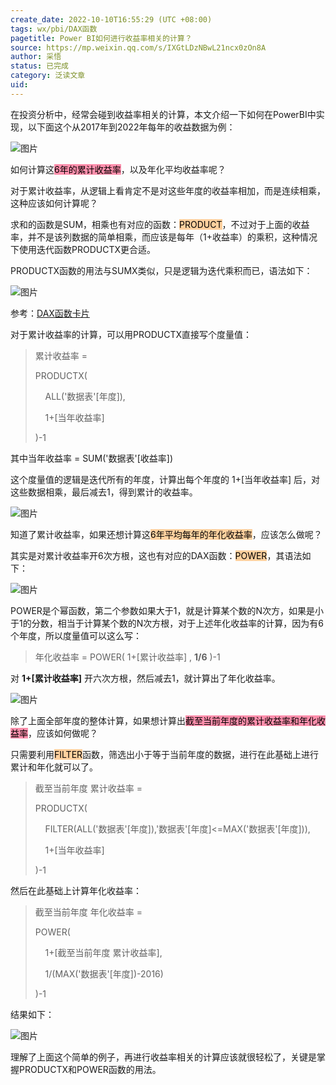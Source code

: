 ```yaml
---
create_date: 2022-10-10T16:55:29 (UTC +08:00)
tags: wx/pbi/DAX函数 
pagetitle: Power BI如何进行收益率相关的计算？
source: https://mp.weixin.qq.com/s/IXGtLDzNBwL21ncx0zOn8A
author: 采悟
status: 已完成 
category: 泛读文章  
uid: 
---
```


在投资分析中，经常会碰到收益率相关的计算，本文介绍一下如何在PowerBI中实现，以下面这个从2017年到2022年每年的收益数据为例：

![图片](https://mmbiz.qpic.cn/mmbiz_png/aHEbZtANQJNnicYHklQVPkNUbztkWTlHvzQvOoeSliavpUMdzXExb4Faz5sbFbLkjtornjm2sh6pMjK9EDLnzT2A/640?wx_fmt=png&wxfrom=5&wx_lazy=1&wx_co=1)

如何计算这<mark style="background: #FF5582A6;">6年的累计收益率</mark>，以及年化平均收益率呢？

对于累计收益率，从逻辑上看肯定不是对这些年度的收益率相加，而是连续相乘，这种应该如何计算呢？

求和的函数是SUM，相乘也有对应的函数：<mark style="background: #FFB86CA6;">PRODUCT</mark>，不过对于上面的收益率，并不是该列数据的简单相乘，而应该是每年（1+收益率）的乘积，这种情况下使用迭代函数PRODUCTX更合适。

PRODUCTX函数的用法与SUMX类似，只是逻辑为迭代乘积而已，语法如下：

![图片](https://mmbiz.qpic.cn/mmbiz_png/aHEbZtANQJNnicYHklQVPkNUbztkWTlHvLSddszvR5fAOaqJAKMpT4fiaYgicDHevETrtxaoibyZIJ2SJ5XLaSl4rQ/640?wx_fmt=png&wxfrom=5&wx_lazy=1&wx_co=1)

参考：[DAX函数卡片](http://mp.weixin.qq.com/s?__biz=MzA4MzQwMjY4MA==&mid=2484078871&idx=1&sn=d1cb3e4e2b45dfb58e9b93186c656c11&chksm=8e13a3c0b9642ad6d13a7d9e1be88d69eeba9d9b43b365d8a06398081189eae0874897ee9bab&scene=21#wechat_redirect)

对于累计收益率的计算，可以用PRODUCTX直接写个度量值：

> 累计收益率 =
> 
> PRODUCTX(
> 
>     ALL('数据表'\[年度\]),
> 
>     1+\[当年收益率\]
> 
> )-1

其中当年收益率 = SUM('数据表'\[收益率\])

这个度量值的逻辑是迭代所有的年度，计算出每个年度的 1+\[当年收益率\] 后，对这些数据相乘，最后减去1，得到累计的收益率。

![图片](https://mmbiz.qpic.cn/mmbiz_png/aHEbZtANQJNnicYHklQVPkNUbztkWTlHvEmoPCCVDqdOcEM2t564gfAxGGY8nzvhfxPaqGP4tfLAbFh7OHicLtPg/640?wx_fmt=png&wxfrom=5&wx_lazy=1&wx_co=1)

知道了累计收益率，如果还想计算这<mark style="background: #FFB86CA6;">6年平均每年的年化收益率</mark>，应该怎么做呢？

其实是对累计收益率开6次方根，这也有对应的DAX函数：<mark style="background: #FFB86CA6;">POWER</mark>，其语法如下：  

![图片](https://mmbiz.qpic.cn/mmbiz_png/aHEbZtANQJNnicYHklQVPkNUbztkWTlHvluiciccS8lVVoZia2LFXDj1kulCGhuMmCfZwZO1gnavQNRDicqVkPyjsYA/640?wx_fmt=png&wxfrom=5&wx_lazy=1&wx_co=1)

POWER是个幂函数，第二个参数如果大于1，就是计算某个数的N次方，如果是小于1的分数，相当于计算某个数的N次方根，对于上述年化收益率的计算，因为有6个年度，所以度量值可以这么写：  

> 年化收益率 = POWER( 1+\[累计收益率\] , **1/6** )-1

对 **1+\[累计收益率\]** 开六次方根，然后减去1，就计算出了年化收益率。

![图片](https://mmbiz.qpic.cn/mmbiz_png/aHEbZtANQJNnicYHklQVPkNUbztkWTlHvA3zvEMoXEr4JwGpdKzYQ3gIgTkIr8XxDUJVgw2xziaoHPynI5vfO1jQ/640?wx_fmt=png&wxfrom=5&wx_lazy=1&wx_co=1)

除了上面全部年度的整体计算，如果想计算出<mark style="background: #FF5582A6;">截至当前年度的累计收益率和年化收益率</mark>，应该如何做呢？

只需要利用<mark style="background: #FFB86CA6;">FILTER</mark>函数，筛选出小于等于当前年度的数据，进行在此基础上进行累计和年化就可以了。

> 截至当前年度 累计收益率 =
> 
> PRODUCTX(
> 
>     FILTER(ALL('数据表'\[年度\]),'数据表'\[年度\]<=MAX('数据表'\[年度\])),
> 
>     1+\[当年收益率\]
> 
> )-1

然后在此基础上计算年化收益率：  

> 截至当前年度 年化收益率 \=
> 
> POWER(
> 
>     1+\[截至当前年度 累计收益率\],
> 
>     1/(MAX('数据表'\[年度\])-2016)
> 
> )-1

结果如下：  

![图片](https://mmbiz.qpic.cn/mmbiz_png/aHEbZtANQJNnicYHklQVPkNUbztkWTlHvChr83Miby82wVHMPiaQ6oPHa1PoAkU8NN9sqR1eoMmuZIZRKoVkPkSOw/640?wx_fmt=png&wxfrom=5&wx_lazy=1&wx_co=1)

理解了上面这个简单的例子，再进行收益率相关的计算应该就很轻松了，关键是掌握PRODUCTX和POWER函数的用法。
